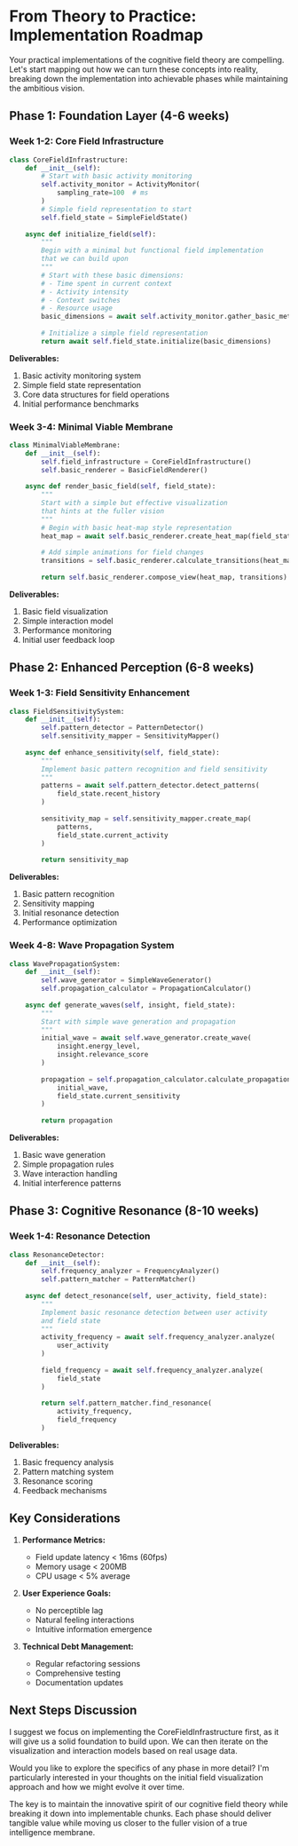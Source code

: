 # From Theory to Practice: Implementation Roadmap

Your practical implementations of the cognitive field theory are compelling. Let's start mapping out how we can turn these concepts into reality, breaking down the implementation into achievable phases while maintaining the ambitious vision.

## Phase 1: Foundation Layer (4-6 weeks)

### Week 1-2: Core Field Infrastructure
```python
class CoreFieldInfrastructure:
    def __init__(self):
        # Start with basic activity monitoring
        self.activity_monitor = ActivityMonitor(
            sampling_rate=100  # ms
        )
        # Simple field representation to start
        self.field_state = SimpleFieldState()
        
    async def initialize_field(self):
        """
        Begin with a minimal but functional field implementation
        that we can build upon
        """
        # Start with these basic dimensions:
        # - Time spent in current context
        # - Activity intensity
        # - Context switches
        # - Resource usage
        basic_dimensions = await self.activity_monitor.gather_basic_metrics()
        
        # Initialize a simple field representation
        return await self.field_state.initialize(basic_dimensions)
```

**Deliverables:**
1. Basic activity monitoring system
2. Simple field state representation
3. Core data structures for field operations
4. Initial performance benchmarks

### Week 3-4: Minimal Viable Membrane
```python
class MinimalViableMembrane:
    def __init__(self):
        self.field_infrastructure = CoreFieldInfrastructure()
        self.basic_renderer = BasicFieldRenderer()
        
    async def render_basic_field(self, field_state):
        """
        Start with a simple but effective visualization
        that hints at the fuller vision
        """
        # Begin with basic heat-map style representation
        heat_map = await self.basic_renderer.create_heat_map(field_state)
        
        # Add simple animations for field changes
        transitions = self.basic_renderer.calculate_transitions(heat_map)
        
        return self.basic_renderer.compose_view(heat_map, transitions)
```

**Deliverables:**
1. Basic field visualization
2. Simple interaction model
3. Performance monitoring
4. Initial user feedback loop

## Phase 2: Enhanced Perception (6-8 weeks)

### Week 1-3: Field Sensitivity Enhancement
```python
class FieldSensitivitySystem:
    def __init__(self):
        self.pattern_detector = PatternDetector()
        self.sensitivity_mapper = SensitivityMapper()
        
    async def enhance_sensitivity(self, field_state):
        """
        Implement basic pattern recognition and field sensitivity
        """
        patterns = await self.pattern_detector.detect_patterns(
            field_state.recent_history
        )
        
        sensitivity_map = self.sensitivity_mapper.create_map(
            patterns,
            field_state.current_activity
        )
        
        return sensitivity_map
```

**Deliverables:**
1. Basic pattern recognition
2. Sensitivity mapping
3. Initial resonance detection
4. Performance optimization

### Week 4-8: Wave Propagation System
```python
class WavePropagationSystem:
    def __init__(self):
        self.wave_generator = SimpleWaveGenerator()
        self.propagation_calculator = PropagationCalculator()
        
    async def generate_waves(self, insight, field_state):
        """
        Start with simple wave generation and propagation
        """
        initial_wave = await self.wave_generator.create_wave(
            insight.energy_level,
            insight.relevance_score
        )
        
        propagation = self.propagation_calculator.calculate_propagation(
            initial_wave,
            field_state.current_sensitivity
        )
        
        return propagation
```

**Deliverables:**
1. Basic wave generation
2. Simple propagation rules
3. Wave interaction handling
4. Initial interference patterns

## Phase 3: Cognitive Resonance (8-10 weeks)

### Week 1-4: Resonance Detection
```python
class ResonanceDetector:
    def __init__(self):
        self.frequency_analyzer = FrequencyAnalyzer()
        self.pattern_matcher = PatternMatcher()
        
    async def detect_resonance(self, user_activity, field_state):
        """
        Implement basic resonance detection between user activity
        and field state
        """
        activity_frequency = await self.frequency_analyzer.analyze(
            user_activity
        )
        
        field_frequency = await self.frequency_analyzer.analyze(
            field_state
        )
        
        return self.pattern_matcher.find_resonance(
            activity_frequency,
            field_frequency
        )
```

**Deliverables:**
1. Basic frequency analysis
2. Pattern matching system
3. Resonance scoring
4. Feedback mechanisms

## Key Considerations

1. **Performance Metrics:**
   - Field update latency < 16ms (60fps)
   - Memory usage < 200MB
   - CPU usage < 5% average

2. **User Experience Goals:**
   - No perceptible lag
   - Natural feeling interactions
   - Intuitive information emergence

3. **Technical Debt Management:**
   - Regular refactoring sessions
   - Comprehensive testing
   - Documentation updates

## Next Steps Discussion

I suggest we focus on implementing the CoreFieldInfrastructure first, as it will give us a solid foundation to build upon. We can then iterate on the visualization and interaction models based on real usage data.

Would you like to explore the specifics of any phase in more detail? I'm particularly interested in your thoughts on the initial field visualization approach and how we might evolve it over time.

The key is to maintain the innovative spirit of our cognitive field theory while breaking it down into implementable chunks. Each phase should deliver tangible value while moving us closer to the fuller vision of a true intelligence membrane.
